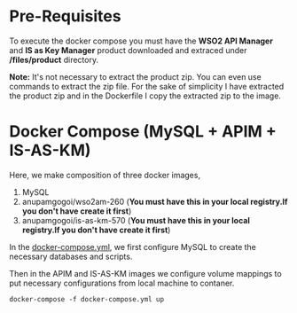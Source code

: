 
# Pre-Requisites
To execute the docker compose you must have the **WSO2 API Manager** and **IS as Key Manager** product downloaded and extraced under **/files/product** directory.

**Note:** It's not necessary to extract the product zip. You can even use commands to extract the zip file. For the sake of simplicity I have extracted the product zip and in the Dockerfile I copy the extracted zip to the image.

# Docker Compose (MySQL + APIM + IS-AS-KM)

Here, we make composition of three docker images,

1. MySQL
2. anupamgogoi/wso2am-260 (**You must have this in your local registry.If you don't have create it first**)
3. anupamgogoi/is-as-km-570 (**You must have this in your local registry.If you don't have create it first**)

In the [docker-compose.yml](https://github.com/anupamgogoi-wso2/docker-wso2/blob/master/APIM-WITH-IS-AS-KM/mysql/docker-compose.yml), we first configure MySQL to create the necessary databases and scripts. 

Then in the APIM and IS-AS-KM images we configure volume mappings to put necessary configurations from local machine to contaner. 

```
docker-compose -f docker-compose.yml up
```
